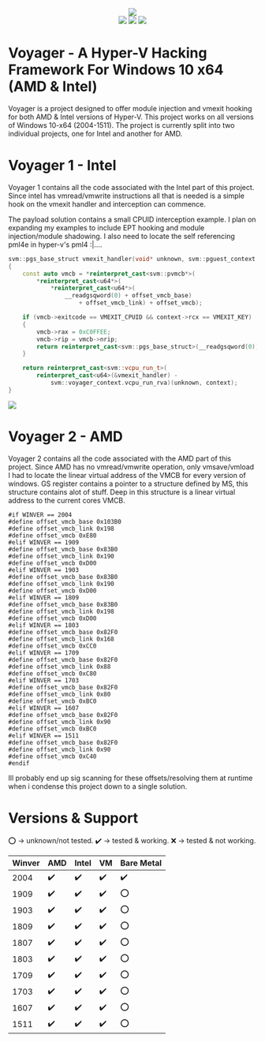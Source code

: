 <div align="center">
    <div>
        <img src="https://githacks.org/xerox/voyager/-/raw/bc07837aae126ed06130f7524e3f8464d2b3ca13/img/unknown.png"/>
    </div>
    <img src="https://githacks.org/xerox/voyager/-/raw/master/img/amd_badge.svg"/>
    <img src="https://githacks.org/xerox/voyager/-/raw/master/img/Intel-supported-green.svg"/>
    <img src="https://githacks.org/xerox/voyager/-/raw/master/img/2004--1511-supported-green.svg"/>
</div>

# Voyager - A Hyper-V Hacking Framework For Windows 10 x64 (AMD & Intel)

Voyager is a project designed to offer module injection and vmexit hooking for both AMD & Intel versions of Hyper-V. This project works on all versions of Windows 10-x64 (2004-1511).
The project is currently split into two individual projects, one for Intel and another for AMD. 

# Voyager 1 - Intel

Voyager 1 contains all the code associated with the Intel part of this project. Since intel has vmread/vmwrite instructions all that is needed is a simple hook on the vmexit handler
and interception can commence.

The payload solution contains a small CPUID interception example. I plan on expanding my examples to include EPT hooking and module injection/module shadowing. I also
need to locate the self referencing pml4e in hyper-v's pml4 :|....

```cpp
svm::pgs_base_struct vmexit_handler(void* unknown, svm::pguest_context context)
{
	const auto vmcb = *reinterpret_cast<svm::pvmcb*>(
		*reinterpret_cast<u64*>(
			*reinterpret_cast<u64*>(
				__readgsqword(0) + offset_vmcb_base) 
					+ offset_vmcb_link) + offset_vmcb);

	if (vmcb->exitcode == VMEXIT_CPUID && context->rcx == VMEXIT_KEY)
	{
		vmcb->rax = 0xC0FFEE;
		vmcb->rip = vmcb->nrip;
		return reinterpret_cast<svm::pgs_base_struct>(__readgsqword(0));
	}

	return reinterpret_cast<svm::vcpu_run_t>(
		reinterpret_cast<u64>(&vmexit_handler) -
			svm::voyager_context.vcpu_run_rva)(unknown, context);
}
```

<img src="https://imgur.com/xchpi9B.png"/>

# Voyager 2 - AMD

Voyager 2 contains all the code associated with the AMD part of this project. Since AMD has no vmread/vmwrite operation, only vmsave/vmload I had to locate
the linear virtual address of the VMCB for every version of windows. GS register contains a pointer to a structure defined by MS, this structure contains alot of stuff.
Deep in this structure is a linear virtual address to the current cores VMCB.

```
#if WINVER == 2004
#define offset_vmcb_base 0x103B0
#define offset_vmcb_link 0x198
#define offset_vmcb 0xE80
#elif WINVER == 1909
#define offset_vmcb_base 0x83B0
#define offset_vmcb_link 0x190
#define offset_vmcb 0xD00
#elif WINVER == 1903
#define offset_vmcb_base 0x83B0
#define offset_vmcb_link 0x190
#define offset_vmcb 0xD00
#elif WINVER == 1809
#define offset_vmcb_base 0x83B0
#define offset_vmcb_link 0x198
#define offset_vmcb 0xD00
#elif WINVER == 1803
#define offset_vmcb_base 0x82F0
#define offset_vmcb_link 0x168
#define offset_vmcb 0xCC0
#elif WINVER == 1709
#define offset_vmcb_base 0x82F0
#define offset_vmcb_link 0x88
#define offset_vmcb 0xC80
#elif WINVER == 1703
#define offset_vmcb_base 0x82F0
#define offset_vmcb_link 0x80
#define offset_vmcb 0xBC0
#elif WINVER == 1607
#define offset_vmcb_base 0x82F0
#define offset_vmcb_link 0x90
#define offset_vmcb 0xBC0
#elif WINVER == 1511
#define offset_vmcb_base 0x82F0
#define offset_vmcb_link 0x90
#define offset_vmcb 0xC40
#endif
```

Ill probably end up sig scanning for these offsets/resolving them at runtime when i condense this project down to a single solution.

# Versions & Support

:o: -> unknown/not tested.
:heavy_check_mark: -> tested & working.
:x: -> tested & not working.

| Winver | AMD     | Intel | VM | Bare Metal |
|--------|---------|-------|----|-------|
| 2004   | :heavy_check_mark: | :heavy_check_mark:      | :heavy_check_mark:   | :heavy_check_mark:      |
| 1909   | :heavy_check_mark:        | :heavy_check_mark:      | :heavy_check_mark:   | :o:      |
| 1903   | :heavy_check_mark:        | :heavy_check_mark:      | :heavy_check_mark:   | :o:      |
| 1809   | :heavy_check_mark:        | :heavy_check_mark:      | :heavy_check_mark:   | :o:      |
| 1807   | :heavy_check_mark:        |  :heavy_check_mark:     | :heavy_check_mark:   | :o:      |
| 1803   | :heavy_check_mark:        | :heavy_check_mark:      | :heavy_check_mark:   | :o:      |
| 1709   | :heavy_check_mark:       | :heavy_check_mark:      | :heavy_check_mark:   |  :o:     |
| 1703   | :heavy_check_mark:        | :heavy_check_mark:      | :heavy_check_mark:   | :o:      |
| 1607   | :heavy_check_mark:        | :heavy_check_mark:      | :heavy_check_mark:   | :o:      |
| 1511   | :heavy_check_mark:        | :heavy_check_mark:      | :heavy_check_mark:   | :o:      |